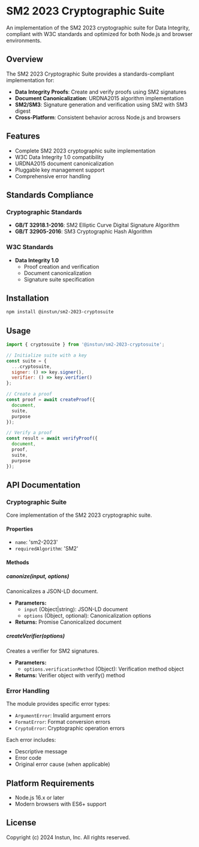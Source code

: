 # SM2 2023 Cryptographic Suite

An implementation of the SM2 2023 cryptographic suite for Data Integrity, compliant with W3C standards and optimized for both Node.js and browser environments.

## Overview

The SM2 2023 Cryptographic Suite provides a standards-compliant implementation for:

- **Data Integrity Proofs**: Create and verify proofs using SM2 signatures
- **Document Canonicalization**: URDNA2015 algorithm implementation
- **SM2/SM3**: Signature generation and verification using SM2 with SM3 digest
- **Cross-Platform**: Consistent behavior across Node.js and browsers

## Features

- Complete SM2 2023 cryptographic suite implementation
- W3C Data Integrity 1.0 compatibility
- URDNA2015 document canonicalization
- Pluggable key management support
- Comprehensive error handling

## Standards Compliance

### Cryptographic Standards
- **GB/T 32918.1-2016**: SM2 Elliptic Curve Digital Signature Algorithm
- **GB/T 32905-2016**: SM3 Cryptographic Hash Algorithm

### W3C Standards
- **Data Integrity 1.0**
  - Proof creation and verification
  - Document canonicalization
  - Signature suite specification

## Installation

```bash
npm install @instun/sm2-2023-cryptosuite
```

## Usage

```javascript
import { cryptosuite } from '@instun/sm2-2023-cryptosuite';

// Initialize suite with a key
const suite = {
  ...cryptosuite,
  signer: () => key.signer(),
  verifier: () => key.verifier()
};

// Create a proof
const proof = await createProof({
  document,
  suite,
  purpose
});

// Verify a proof
const result = await verifyProof({
  document,
  proof,
  suite,
  purpose
});
```

## API Documentation

### Cryptographic Suite

Core implementation of the SM2 2023 cryptographic suite.

#### Properties

- `name`: 'sm2-2023'
- `requiredAlgorithm`: 'SM2'

#### Methods

##### canonize(input, options)
Canonicalizes a JSON-LD document.
- **Parameters:**
  - `input` (Object|string): JSON-LD document
  - `options` (Object, optional): Canonicalization options
- **Returns:** Promise<string> Canonicalized document

##### createVerifier(options)
Creates a verifier for SM2 signatures.
- **Parameters:**
  - `options.verificationMethod` (Object): Verification method object
- **Returns:** Verifier object with verify() method

### Error Handling

The module provides specific error types:
- `ArgumentError`: Invalid argument errors
- `FormatError`: Format conversion errors
- `CryptoError`: Cryptographic operation errors

Each error includes:
- Descriptive message
- Error code
- Original error cause (when applicable)

## Platform Requirements

- Node.js 16.x or later
- Modern browsers with ES6+ support

## License

Copyright (c) 2024 Instun, Inc. All rights reserved.
